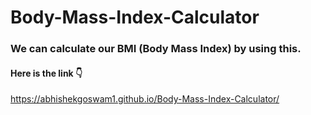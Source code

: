 # Body-Mass-Index-Calculator

### We can calculate our BMI (Body Mass Index) by using this.
#### Here is the link 👇
https://abhishekgoswam1.github.io/Body-Mass-Index-Calculator/
